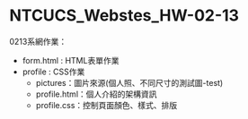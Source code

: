 # NTCUCS_Webstes_HW-02-13

0213系網作業：
* form.html : HTML表單作業
* profile : CSS作業
  * pictures：圖片來源(個人照、不同尺寸的測試圖-test)
  * profile.html：個人介紹的架構資訊
  * profile.css：控制頁面顏色、樣式、排版 
